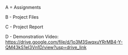A = Assignments

B - Project Files

C - Project Report

D - Demonstration Video: https://drive.google.com/file/d/1o3M3SwqxuYRrMB4-Y-QM43kS1eI3Vn1D/view?usp=drive_link
